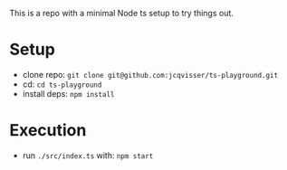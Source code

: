 This is a repo with a minimal Node ts setup to try things out.

# Setup

- clone repo: `git clone git@github.com:jcqvisser/ts-playground.git`
- cd: `cd ts-playground`
- install deps: `npm install`

# Execution

- run `./src/index.ts` with: `npm start`
